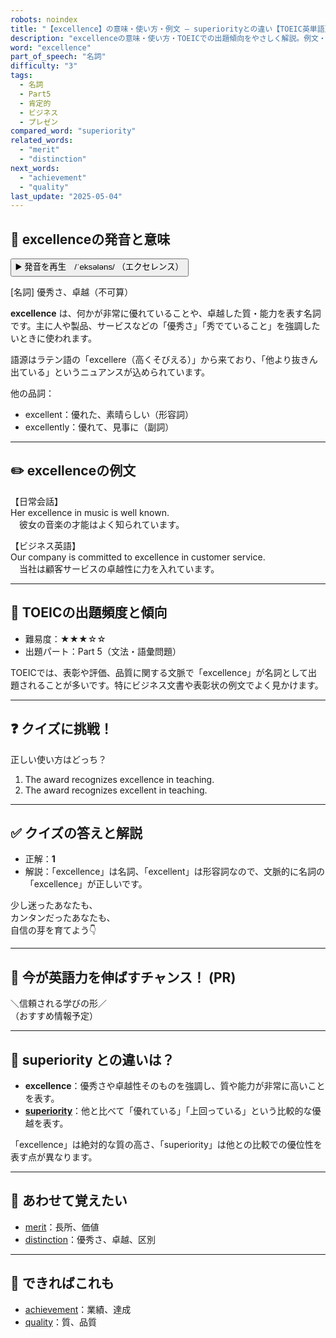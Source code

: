 ```yaml
---
robots: noindex
title: "【excellence】の意味・使い方・例文 ― superiorityとの違い【TOEIC英単語】"
description: "excellenceの意味・使い方・TOEICでの出題傾向をやさしく解説。例文・クイズ付きでsuperiorityとの違いもわかりやすく学べます。"
word: "excellence"
part_of_speech: "名詞"
difficulty: "3"
tags:
  - 名詞
  - Part5
  - 肯定的
  - ビジネス
  - プレゼン
compared_word: "superiority"
related_words:
  - "merit"
  - "distinction"
next_words:
  - "achievement"
  - "quality"
last_update: "2025-05-04"
---
```


## 🔰 excellenceの発音と意味

<button class="play-audio" onclick="playTTS('excellence')">
  <span class="play-audio-main">
    ▶️ 発音を再生　/ˈeksələns/
  </span>
  <span class="play-audio-sub">
    （エクセレンス）
  </span>
</button>

[名詞] 優秀さ、卓越（不可算）

**excellence** は、何かが非常に優れていることや、卓越した質・能力を表す名詞です。主に人や製品、サービスなどの「優秀さ」「秀でていること」を強調したいときに使われます。

語源はラテン語の「excellere（高くそびえる）」から来ており、「他より抜きん出ている」というニュアンスが込められています。

他の品詞：  
- excellent：優れた、素晴らしい（形容詞）
- excellently：優れて、見事に（副詞）

---

## ✏️ excellenceの例文

【日常会話】  
Her excellence in music is well known.  
　彼女の音楽の才能はよく知られています。

【ビジネス英語】  
Our company is committed to excellence in customer service.  
　当社は顧客サービスの卓越性に力を入れています。

---

## 🎯 TOEICの出題頻度と傾向

- 難易度：★★★☆☆
- 出題パート：Part 5（文法・語彙問題）

TOEICでは、表彰や評価、品質に関する文脈で「excellence」が名詞として出題されることが多いです。特にビジネス文書や表彰状の例文でよく見かけます。

---

## ❓ クイズに挑戦！

正しい使い方はどっち？

1. The award recognizes excellence in teaching.  
2. The award recognizes excellent in teaching.

---

## ✅ クイズの答えと解説

- 正解：**1**
- 解説：「excellence」は名詞、「excellent」は形容詞なので、文脈的に名詞の「excellence」が正しいです。

少し迷ったあなたも、  
カンタンだったあなたも、  
自信の芽を育てよう👇️

---

## 🚀 今が英語力を伸ばすチャンス！ (PR)

<div class="info-center">
＼信頼される学びの形／<br>  
（おすすめ情報予定）
</div>

---

## 🤔  superiority との違いは？

- **excellence**：優秀さや卓越性そのものを強調し、質や能力が非常に高いことを表す。
- **[superiority](/superiority)**：他と比べて「優れている」「上回っている」という比較的な優越を表す。

「excellence」は絶対的な質の高さ、「superiority」は他との比較での優位性を表す点が異なります。

---

## 🧩 あわせて覚えたい

- [merit](/merit)：長所、価値
- [distinction](/distinction)：優秀さ、卓越、区別

---

## 📖 できればこれも

- [achievement](/achievement)：業績、達成
- [quality](/quality)：質、品質

<!-- cvid: aid16_bid44 -->
